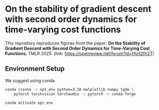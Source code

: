 # On the stability of gradient descent with second order dynamics for time-varying cost functions

This repository reproduces figures from the paper: **On the Stability of Gradient Descent with Second Order Dynamics for Time‑Varying Cost Functions**, *TMLR 2025*. (link: https://openreview.net/forum?id=HlzjI2fn2T)

## Environment Setup

We suggest using conda

```bash
conda create -n opt_env python=3.10 matplotlib numpy tqdm \
    pytorch torchvision torchaudio -c pytorch -c conda-forge
    
conda activate opt_env
```

